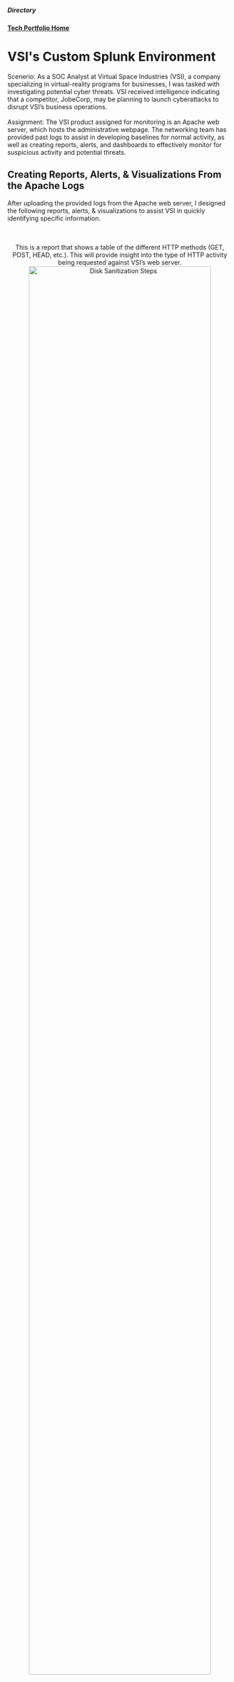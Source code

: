 
<h5>Directory</h5> 

<b>[Tech Portfolio Home](https://github.com/Jays1115/Jalen-Smith.git)</b>

# VSI's Custom Splunk Environment

Scenerio: As a SOC Analyst at Virtual Space Industries (VSI), a company specializing in virtual-reality programs for businesses, I was tasked with investigating potential cyber threats. VSI received intelligence indicating that a competitor, JobeCorp, may be planning to launch cyberattacks to disrupt VSI’s business operations.
<br>
<br>
Assignment: The VSI product assigned for monitoring is an Apache web server, which hosts the administrative webpage. The networking team has provided past logs to assist in developing baselines for normal activity, as well as creating reports, alerts, and dashboards to effectively monitor for suspicious activity and potential threats.

<h2>Creating Reports, Alerts, & Visualizations From the Apache Logs</h2>
After uploading the provided logs from the Apache web server, I designed the following reports, alerts, & visualizations to assist VSI in quickly identifying specific information.
<br>
<br>

<p align="center">
<br/>
This is a report that shows a table of the different HTTP methods (GET, POST, HEAD, etc.). This will provide insight into the type of HTTP activity being requested against VSI’s web server.
<br/>
<img src="images/custom-splunk1.png" height="90%" width="90%" alt="Disk Sanitization Steps"/>
<br/>
<br/>
This report shows the top 10 domains that refer to VSI’s website. This will assist VSI with identifying suspicious referrers.
<br/>
<img src="images/custom-splunk2.png" height="90%" width="90%" alt="Disk Sanitization Steps"/>
<br />
<br />
This is a report that shows the count of each HTTP response code. This will provide insight into any suspicious levels of HTTP responses.
 <br/>
 <img src="images/custom-splunk3.png" height="90%" width="90%" alt="Disk Sanitization Steps"/>
 <br/>
<br />
<br />
This is a line chart that shows the volume of international website activity. This will provide insight into suspicious volume of international activity.
 <br/>
 <img src="images/custom-splunk5.png" height="90%" width="90%" alt="Disk Sanitization Steps"/>
 <br />
<br />
This is a report that shows the volume of HTTP POST request codes to the web server. This will provide insight into the volume of HTTP POST request to the server. I used this report to determine the baseline of hourly HTTP POST requests and created an alert that would send an email to SOC@VSI-company.com when HTTP POST requests exceeded 5 request per hour.
 <br/>
 <img src="images/custom-splunk6.png" height="90%" width="90%" alt="Disk Sanitization Steps"/>
 <br />
<br />
This is a report that shows the hourly count of each HTTP request method to the server. This will provide insight into any suspicious spikes iin any HTTP request to the server.
 <br/>
 <img src="images/custom-splunk7.png" height="90%" width="90%" alt="Disk Sanitization Steps"/>

 <h2>Analyziing Reports & Visualizations From the Apache Logs After an Attack</h2>
After designing the above reports, alerts, and visualizations, an attack occured! 
<br>
<br>

<p align="center">
<br/>
This is a report that shows a table of the different HTTP methods (GET, POST, HEAD, etc.). This will provide insight into the type of HTTP activity being requested against VSI’s web server.
<br/>
<img src="images/custom-splunk1.png" height="90%" width="90%" alt="Disk Sanitization Steps"/>
 <img src="images/custom-splunk8.png" height="90%" width="90%" alt="Disk Sanitization Steps"/>
<br/>
<br/>
This report shows the top 10 domains that refer to VSI’s website. This will assist VSI with identifying suspicious referrers.
<br/>
<img src="images/custom-splunk2.png" height="90%" width="90%" alt="Disk Sanitization Steps"/>
 <img src="images/custom-splunk9.png" height="90%" width="90%" alt="Disk Sanitization Steps"/>
<br />
<br />
This is a report that shows the count of each HTTP response code. This will provide insight into any suspicious levels of HTTP responses.
 <br/>
 <img src="images/custom-splunk3.png" height="90%" width="90%" alt="Disk Sanitization Steps"/>
 <img src="images/custom-splunk10.png" height="90%" width="90%" alt="Disk Sanitization Steps"/>
 <br/>
<br />
<br />
This is a line chart that shows the volume of international website activity. This will provide insight into suspicious volume of international activity.
 <br/>
 <img src="images/custom-splunk5.png" height="90%" width="90%" alt="Disk Sanitization Steps"/>
 <img src="images/custom-splunk11.png" height="90%" width="90%" alt="Disk Sanitization Steps"/>
 <br />
<br />
This is a report that shows the volume of HTTP POST request codes to the web server. This will provide insight into the volume of HTTP POST request to the server. I used this report to determine the baseline of hourly HTTP POST requests and created an alert that would send an email to SOC@VSI-company.com when HTTP POST requests exceeded 5 request per hour.
 <br/>
 <img src="images/custom-splunk6.png" height="90%" width="90%" alt="Disk Sanitization Steps"/>
 <img src="images/custom-splunk12.png" height="90%" width="90%" alt="Disk Sanitization Steps"/>
 <br />
<br />
This is a report that shows the hourly count of each HTTP request method to the server. This will provide insight into any suspicious spikes iin any HTTP request to the server.
 <br/>
 <img src="images/custom-splunk7.png" height="90%" width="90%" alt="Disk Sanitization Steps"/>
 <img src="images/custom-splunk13.png" height="90%" width="90%" alt="Disk Sanitization Steps"/>


<!--
 ```diff
- text in red
+ text in green
! text in orange
# text in gray
@@ text in purple (and bold)@@
```
--!>
